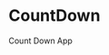 # CountDown
 Count Down App
      
              
                                                                
                                                                                    
                                                                                         
                                                                             
                                                                
                                          
                       
                   
    
 
   
